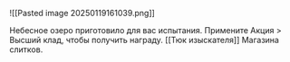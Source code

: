 ![[Pasted image 20250119161039.png]]

Небесное озеро приготовило для вас испытания.
Примените Акция > Высший клад, чтобы получить награду.
[[Тюк изыскателя]] Магазина слитков.
